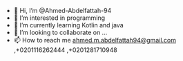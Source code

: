 - 👋 Hi, I’m @Ahmed-Abdelfattah-94
- 👀 I’m interested in programming
- 🌱 I’m currently learning Kotlin and java
- 💞️ I’m looking to collaborate on ...
- 📫 How to reach me ahmed.m.abdelfattah94@gmail.com ,+0201116262444 ,+0201281710948

<!---
Ahmed-Abdelfattah-94/Ahmed-Abdelfattah-94 is a ✨ special ✨ repository because its `README.md` (this file) appears on your GitHub profile.
You can click the Preview link to take a look at your changes.
--->
